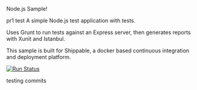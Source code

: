Node.js Sample!

pr1
test
A simple Node.js test application with tests.

Uses Grunt to run tests against an Express server, then generates reports with Xunit and Istanbul.

This sample is built for Shippable, a docker based continuous integration and deployment platform.


[![Run Status](https://api.shippable.com/projects/56b35c481895ca4474735baa/badge?branch=master)](https://app.shippable.com/projects/56b35c481895ca4474735baa)

testing commits
